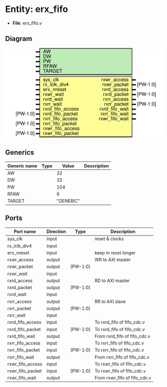 # Entity: erx_fifo

- **File**: erx_fifo.v
## Diagram

![Diagram](erx_fifo.svg "Diagram")
## Generics

| Generic name | Type | Value     | Description |
| ------------ | ---- | --------- | ----------- |
| AW           |      | 32        |             |
| DW           |      | 32        |             |
| PW           |      | 104       |             |
| RFAW         |      | 6         |             |
| TARGET       |      | "GENERIC" |             |
## Ports

| Port name        | Direction | Type     | Description                  |
| ---------------- | --------- | -------- | ---------------------------- |
| sys_clk          | input     |          | reset & clocks               |
| rx_lclk_div4     | input     |          |                              |
| erx_nreset       | input     |          | keep in reset longer         |
| rxwr_access      | output    |          | WR to AXI master             |
| rxwr_packet      | output    | [PW-1:0] |                              |
| rxwr_wait        | input     |          |                              |
| rxrd_access      | output    |          | RD to AXI master             |
| rxrd_packet      | output    | [PW-1:0] |                              |
| rxrd_wait        | input     |          |                              |
| rxrr_access      | output    |          | RR to AXI slave              |
| rxrr_packet      | output    | [PW-1:0] |                              |
| rxrr_wait        | input     |          |                              |
| rxrd_fifo_access | input     |          | To rxrd_fifo of fifo_cdc.v   |
| rxrd_fifo_packet | input     | [PW-1:0] | To rxrd_fifo of fifo_cdc.v   |
| rxrd_fifo_wait   | output    |          | From rxrd_fifo of fifo_cdc.v |
| rxrr_fifo_access | input     |          | To rxrr_fifo of fifo_cdc.v   |
| rxrr_fifo_packet | input     | [PW-1:0] | To rxrr_fifo of fifo_cdc.v   |
| rxrr_fifo_wait   | output    |          | From rxrr_fifo of fifo_cdc.v |
| rxwr_fifo_access | input     |          | To rxwr_fifo of fifo_cdc.v   |
| rxwr_fifo_packet | input     | [PW-1:0] | To rxwr_fifo of fifo_cdc.v   |
| rxwr_fifo_wait   | output    |          | From rxwr_fifo of fifo_cdc.v |
